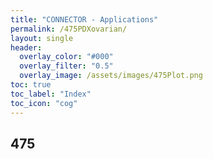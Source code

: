 ```yaml
---
title: "CONNECTOR - Applications"
permalink: /475PDXovarian/
layout: single
header:
  overlay_color: "#000"
  overlay_filter: "0.5"
  overlay_image: /assets/images/475Plot.png
toc: true
toc_label: "Index"
toc_icon: "cog"
---
```


##  475

